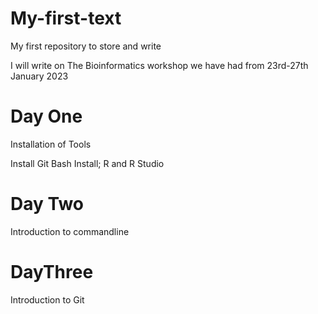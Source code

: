# My-first-text
My first repository to store and write

I will write on The Bioinformatics workshop we have had from 23rd-27th January 2023

# Day One
Installation of Tools

Install Git Bash
Install;
R and R Studio

# Day Two
Introduction to commandline



# DayThree
Introduction to Git

